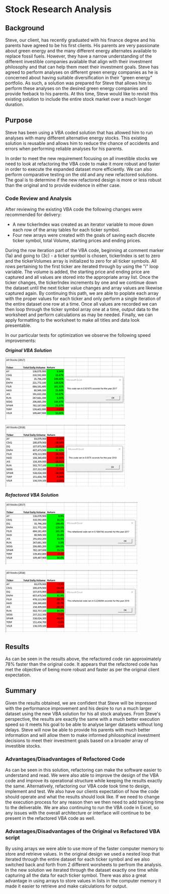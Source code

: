 
# Stock Research Analysis

## Background
Steve, our client, has recently graduated with his finance degree and his parents have agreed to be his first clients. His parents are very passionate about green energy and the many different energy alternates available to replace fossil fuels. However, they have a narrow understanding of the different investible companies available that align with their investment philosophy and that can help them meet their investment goals. Steve has agreed to perform analyses on different green energy companies as he is concerned about having suitable diversification in their "green energy" portfolio. As such, a solution was prepared for Steve that allows him to perform these analyses on the desired green energy companies and provide feeback to his parents. At this time, Steve would like to revisit this existing solution to include the entire stock market over a much longer duration.

## Purpose
Steve has been using a VBA coded solution that has allowed him to run analyses with many different alternative energy stocks. This existing solution is reusable and allows him to reduce the chance of accidents and errors when performing reliable analyses for his parents.

In order to meet the new requirement focusing on all investible stocks we need to look at refactoring the VBA code to make it more robust and faster in order to execute the expanded dataset more efficiently. We can also perform comparative testing on the old and any new refactored solutions. The goal is to determine if the new refactored design is more or less robust than the original and to provide evidence in either case.

### Code Review and Analysis

After reviewing the existing VBA code the following changes were recommended for delivery:

- A new tickerIndex was created as an iterator variable to move down each row of the array tables for each ticker symbol.
- Four new arrays were created with the goals of saving each discrete ticker symbol, total Volume, starting prices and ending prices.
  
During the row iteration part of the VBA code, beginning at comment marker (1a) and going to (3c) - a ticker symbol is chosen, tickerIndex is set to zero and the tickerVolumes array is initialized to zero for all ticker symbols. All rows pertaining to the first ticker are iterated through by using the "i" loop variable. The volume is added, the starting price and ending price are captured and all values are stored into the appropriate array list. Once the ticker changes, the tickerIndex increments by one and we continue down the dataset until the next ticker value changes and array values are likewise captured again. By continuing this path, we are able to poplate each array with the proper values for each ticker and only perform a single iteration of the entire dataset one row at a time. Once all values are recorded we can then loop through the ticker symbol array one at a time, output data to the worksheet and perform calculations as may be needed. Finally, we can apply formatting to the worksheet to make all titles and data look presentable.

In our particular tests for optimization we observe the following speed improvements:

_**Original VBA Solution**_

![Original 2017 Results](Resources/VBA_Challenge_old_2017.png)

![Original 2018 Results](Resources/VBA_Challenge_old_2018.png)

_**Refactored VBA Solution**_

![Refactored 2017 Results](Resources/VBA_Challenge_2017.png)

![Refactored 2018 Results](Resources/VBA_Challenge_2018.png)

## Results 
As can be seen in the results above, the refactored code ran approximately 78% faster than the original code. It appears that the refactored code has met the objective of being more robust and faster as per the original client expectation.

## Summary
Given the results obtained, we are confident that Steve will be impressed with the performance improvement and his desire to run a much larger dataset using the new VBA solution for his all stock analyses. From Steve's perspective, the results are exactly the same with a much better execution speed so it meets his goal to be able to analyse larger datasets without long delays. Steve will now be able to provide his parents with much better information and will allow them to make informed philosophical investment decisions to meet their investment goals based on a broader array of investible stocks.

### Advantages/Disadvantages of Refactored Code 
As can be seen in this solution, refactoring can make the software easier to understand and read. We were also able to improve the design of the VBA code and improve its operational structure while keeping the results exactly the same. Alternatively, refactoring our VBA code took time to design, implement and test. We also have our clients expectation of how the code should operate and what the results should look like. If we need to change the execution process for any reason then we then need to add training time to the deliverable. We are also continuing to run the VBA code in Excel, so any issues with the overall architecture or interface will continue to be present in the refactored VBA code as well.

### Advantages/Disadvantages of the Original vs Refactored VBA script
By using arrays we were able to use more of the faster computer memory to store and retrieve values. In the original design we used a nested loop that iterated through the entire dataset for each ticker symbol and we also switched back and forth from 2 different worsheets to perfrom the analysis. In the new solution we iterated through the dataset exactly one time while capturing all the data for each ticker symbol. There was also a great advantage in using arrays to store values in lists in the computer memory it made it easier to retrieve and make calculations for output.
